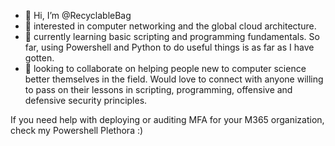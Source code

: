 - 👋 Hi, I’m @RecyclableBag
- 👀 interested in computer networking and the global cloud architecture.
- 🌱 currently learning basic scripting and programming fundamentals. So far, using Powershell and Python to do useful things is as far as I have gotten.
- 💞️ looking to collaborate on helping people new to computer science better themselves in the field. Would love to connect with anyone willing to pass on their lessons in scripting, programming, offensive and defensive security principles. 

If you need help with deploying or auditing MFA for your M365 organization, check my Powershell Plethora :)


<!---
RecyclableBag/RecyclableBag is a ✨ special ✨ repository because its `README.md` (this file) appears on your GitHub profile.
You can click the Preview link to take a look at your changes.
--->

